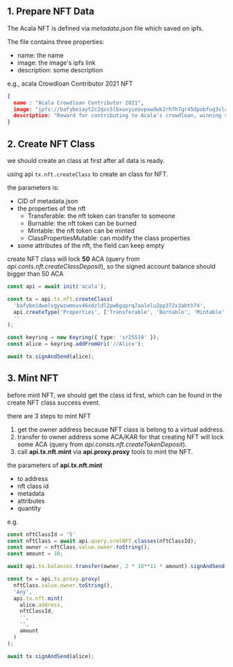 ## 1. Prepare NFT Data
The Acala NFT is defined via *metadata.json* file which saved on ipfs.

The file contains three properties:
+ name: the name
+ image: the image's ipfs link
+ description: some description

e.g., acala Crowdloan Contributor 2021 NFT
```json
{
  name : "Acala Crowdloan Contributor 2021",
  image: "ipfs://bafybeiayt2c2qvs5lbxuvyieovpxwdwk2rh7h7qr45dpobfuq3slaynp5y/acala-crowdloan-contributor.gif",
  description: "Reward for contributing to Acala's crowdloan, winning slot #1 on Polkadot in 2021. NFT designed by Reva."
}
```

## 2. Create NFT Class
we should create an class at first after all data is ready.

using api `tx.nft.createClass` to create an class for NFT.

the parameters is:
+ CID of metadata.json
+ the properties of the nft
  - Transferable: the nft token can transfer to someone
  - Burnable: the nft token can be burned
  - Mintable: the nft token can be minted
  - ClassPropertiesMutable: can modify the class properties
+ some attributes of the nft, the field can keep empty

create NFT class will lock **50** ACA (query from *api.conts.nft.createClassDeposit*), so the signed account balance should bigger than 50 ACA

```typescript
const api = await init('acala');

const tx = api.tx.nft.createClass(
  'bafybeidwelvgywzwmnvv46xdzldl2pw6gaprq7aalelu2pp372x3abth74',
  api.createType('Properties', ['Transferable', 'Burnable', 'Mintable', 'ClassPropertiesMutable']).toHex(),
  ''
);

const keyring = new Keyring({ type: 'sr25519' });
const alice = keyring.addFromUri('//Alice');

await tx.signAndSend(alice);
```

## 3. Mint NFT
before mint NFT, we should get the class id first, which can be found in the create NFT class success event.

there are 3 steps to mint NFT
1. get the owner address because NFT class is belong to a virtual address.
2. transfer to owner address some ACA/KAR for that creating NFT will lock some ACA (query from *api.consts.nft.createTokenDeposit*).
3. call **api.tx.nft.mint** via **api.proxy.proxy** tools to mint the NFT.

the parameters of **api.tx.nft.mint**
 + to address
 + nft class id
 + metadata
 + attributes
 + quantity

e.g.
```typescript
const nftClassId = '5'
const nftClass = await api.query.ormlNFT.classes(nftClassId);
const owner = nftClass.value.owner.toString();
const amount = 10;

await api.tx.balances.transfer(owner, 2 * 10**11 * amount).signAndSend(alice);

const tx = api.tx.proxy.proxy(
  nftClass.value.owner.toString(),
  'Any',
  api.tx.nft.mint(
    alice.address,
    nftClassId,
    '',
    '',
    amount
  )
);

await tx.signAndSend(alice);
```